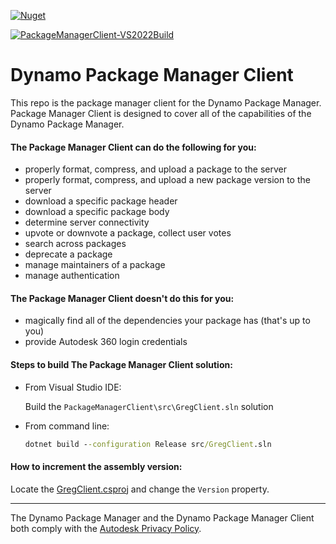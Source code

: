[![Nuget](https://img.shields.io/nuget/v/Greg?logo=nuget)](https://www.nuget.org/packages/Greg/)

[![PackageManagerClient-VS2022Build](https://github.com/DynamoDS/PackageManagerClient/actions/workflows/PackageManagerClientMSbuild.yml/badge.svg)](https://github.com/DynamoDS/PackageManagerClient/actions/workflows/PackageManagerClientMSbuild.yml) 


# Dynamo Package Manager Client

This repo is the package manager client for the Dynamo Package Manager. Package Manager Client is designed to cover all of the capabilities of the Dynamo Package Manager.

#### The Package Manager Client can do the following for you:

* properly format, compress, and upload a package to the server
* properly format, compress, and upload a new package version to the server
* download a specific package header
* download a specific package body
* determine server connectivity
* upvote or downvote a package, collect user votes
* search across packages
* deprecate a package
* manage maintainers of a package
* manage authentication

#### The Package Manager Client doesn't do this for you:

* magically find all of the dependencies your package has (that's up to you)
* provide Autodesk 360 login credentials

#### Steps to build The Package Manager Client solution:

- From Visual Studio IDE:

    Build the `PackageManagerClient\src\GregClient.sln` solution

- From command line:

    ```bat
    dotnet build --configuration Release src/GregClient.sln
    ```

#### How to increment the assembly version:

Locate the [GregClient.csproj](https://github.com/DynamoDS/PackageManagerClient/blob/master/src/GregClient/GregClient.csproj) and change the `Version` property.
___

The Dynamo Package Manager and the Dynamo Package Manager Client both comply with the [Autodesk Privacy Policy](https://www.autodesk.com/company/legal-notices-trademarks/privacy-statement).
